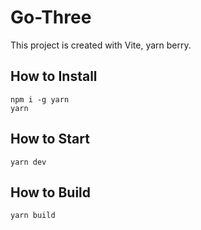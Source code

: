# Go-Three

This project is created with Vite, yarn berry.

## How to Install

```
npm i -g yarn
yarn
```

## How to Start

```
yarn dev
```

## How to Build

```
yarn build
```
